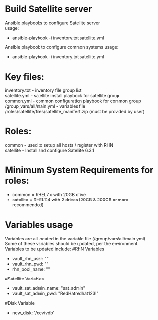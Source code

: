 # Build Satellite server
Ansible playbooks to configure Satellite server     
 usage:  
  - ansible-playbook -i inventory.txt satellite.yml

Ansible playbook to configure common systems
usage:  
 - ansible-playbook -i inventory.txt satellite.yml

# Key files:  
  inventory.txt - inventory file group list   
  satellite.yml - satellite install playbook for satellite group     
  common.yml - common configuration playbook for common group     
  /group_vars/all/main.yml - variables file
  /roles/satellite/files/satellite_manifest.zip  (must be provided by user)

# Roles:  
  common - used to setup all hosts / register with RHN  
  satellite - Install and configure Satellite 6.3.1   

# Minimum System Requirements for roles:  
  - common = RHEL7.x with 20GB drive  
  - satellite = RHEL7.4 with 2 drives (20GB & 200GB or more recommended)  

# Variables usage
Variables are all located in the variable file (/group/vars/all/main.yml).  
Some of these variables should be updated, per the environment.  
Variables to be updated include:
  #RHN Variables  
-  vault_rhn_user: "<enter your ID>"
-  vault_rhn_pwd: "<enter your password>"
-  rhn_pool_name: "<your rhn_pool_name>"

  #Satellite Variables  
-  vault_sat_admin_name: "sat_admin"
-  vault_sat_admin_pwd: "RedHatredhat123!"

  #Disk Variable
-  new_disk: '/dev/vdb'

